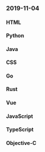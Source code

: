 ### 2019-11-04

#### HTML

#### Python

#### Java

#### CSS

#### Go

#### Rust

#### Vue

#### JavaScript

#### TypeScript

#### Objective-C

